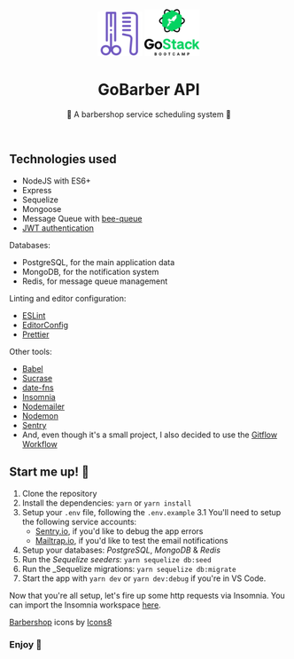 <h2 align="center">
  <img alt="GoBarber Logo" src="./.github/gobarber-logo.png" width="80" />
  <a href="https://rocketseat.com.br/bootcamp" title="Rocketseat GoStack Bootcamp">
    <img alt="GoStack Logo" src="./.github/gostack-logo.png" width="100" />
  </a>
</h2>

<h1 align="center">
  GoBarber API
</h1>
<p align="center">
  💈 A barbershop service scheduling system 💈
</p>

<br />

## Technologies used
- NodeJS with ES6+
- Express
- Sequelize
- Mongoose
- Message Queue with [bee-queue](https://github.com/bee-queue/bee-queue)
- [JWT authentication](https://jwt.io)

Databases: 
- PostgreSQL, for the main application data
- MongoDB, for the notification system
- Redis, for message queue management

Linting and editor configuration:
- [ESLint](https://github.com/eslint/eslint)
- [EditorConfig](https://github.com/editorconfig/)
- [Prettier](https://github.com/prettier/prettier)

Other tools:
- [Babel](https://github.com/babel/babel)
- [Sucrase](https://github.com/alangpierce/sucrase)
- [date-fns](https://github.com/date-fns/date-fns)
- [Insomnia](https://github.com/getinsomnia/insomnia)
- [Nodemailer](https://github.com/nodemailer/nodemailer)
- [Nodemon](https://github.com/remy/nodemon)
- [Sentry](https://github.com/getsentry/sentry)
- And, even though it's a small project, I also decided to use the [Gitflow Workflow](https://www.atlassian.com/git/tutorials/comparing-workflows/gitflow-workflow)

## Start me up! 🚀
1. Clone the repository
2. Install the dependencies: `yarn` or `yarn install`
3. Setup your `.env` file, following the `.env.example`
  3.1 You'll need to setup the following service accounts:
    - [Sentry.io](https://sentry.io/), if you'd like to debug the app errors
    - [Mailtrap.io](https://mailtrap.io/), if you'd like to test the email notifications
4. Setup your databases: _PostgreSQL_, _MongoDB_ & _Redis_
5. Run the _Sequelize seeders_: `yarn sequelize db:seed`
6. Run the _Sequelize migrations: `yarn sequelize db:migrate`
7. Start the app with `yarn dev` or `yarn dev:debug` if you're in VS Code.

Now that you're all setup, let's fire up some http requests via Insomnia. You can import the Insomnia workspace [here](https://gist.github.com/heronsilva/7bd7b44eff42311873d7196fc8a88df5).

<a target="_blank" href="https://icons8.com/icons/set/barbershop">Barbershop</a> icons by <a target="_blank" href="https://icons8.com">Icons8</a>

### Enjoy 🎉
